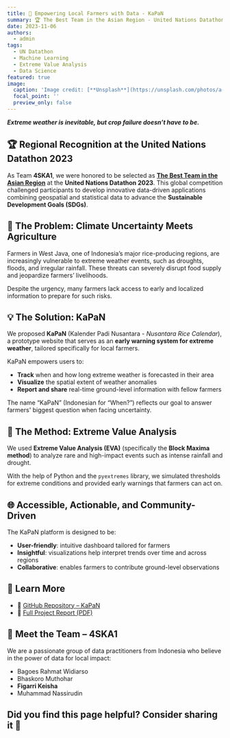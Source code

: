 ```yaml
---
title: 🌾 Empowering Local Farmers with Data - KaPaN
summary: 🏆 The Best Team in the Asian Region - United Nations Datathon 2023
date: 2023-11-06
authors:
  - admin
tags:
  - UN Datathon
  - Machine Learning
  - Extreme Value Analysis
  - Data Science
featured: true
image:
  caption: 'Image credit: [**Unsplash**](https://unsplash.com/photos/a-close-up-of-a-bunch-of-green-grass-a6-ZQDl74PU)'
  focal_point: ''
  preview_only: false
---
```


**_Extreme weather is inevitable, but crop failure doesn’t have to be._**

## 🏆 Regional Recognition at the United Nations Datathon 2023

As Team **4SKA1**, we were honored to be selected as **[The Best Team in the Asian Region](https://unstats.un.org/bigdata/events/2023/un-datathon/winners.cshtml)** at the **United Nations Datathon 2023**. This global competition challenged participants to develop innovative data-driven applications combining geospatial and statistical data to advance the **Sustainable Development Goals (SDGs)**.


## 🚜 The Problem: Climate Uncertainty Meets Agriculture

Farmers in West Java, one of Indonesia’s major rice-producing regions, are increasingly vulnerable to extreme weather events, such as droughts, floods, and irregular rainfall. These threats can severely disrupt food supply and jeopardize farmers’ livelihoods.

Despite the urgency, many farmers lack access to early and localized information to prepare for such risks.

## 💡 The Solution: KaPaN

We proposed **KaPaN** (Kalender Padi Nusantara - _Nusantara Rice Calendar_), a prototype website that serves as an **early warning system for extreme weather**, tailored specifically for local farmers.

KaPaN empowers users to:
- **Track** when and how long extreme weather is forecasted in their area  
- **Visualize** the spatial extent of weather anomalies  
- **Report and share** real-time ground-level information with fellow farmers

The name “KaPaN” (Indonesian for “When?”) reflects our goal to answer farmers' biggest question when facing uncertainty.

## 🔬 The Method: Extreme Value Analysis

We used **Extreme Value Analysis (EVA)** (specifically the **Block Maxima method**) to analyze rare and high-impact events such as intense rainfall and drought.

With the help of Python and the `pyextremes` library, we simulated thresholds for extreme conditions and provided early warnings that farmers can act on.

## 🌐 Accessible, Actionable, and Community-Driven

The KaPaN platform is designed to be:
- **User-friendly**: intuitive dashboard tailored for farmers  
- **Insightful**: visualizations help interpret trends over time and across regions  
- **Collaborative**: enables farmers to contribute ground-level observations  

## 📂 Learn More

- 🔗 [GitHub Repository – KaPaN](https://github.com/bhaskoro-muthohar/KaPaN)  
- 📄 [Full Project Report (PDF)](https://drive.google.com/file/d/1FaNbZ8FaAlAk7SlGianEKEBvjb7EYrTl/view?usp=sharing)

## 🤝 Meet the Team – 4SKA1

We are a passionate group of data practitioners from Indonesia who believe in the power of data for local impact:

- Bagoes Rahmat Widiarso  
- Bhaskoro Muthohar  
- **Figarri Keisha**  
- Muhammad Nassirudin

## Did you find this page helpful? Consider sharing it 🙌
